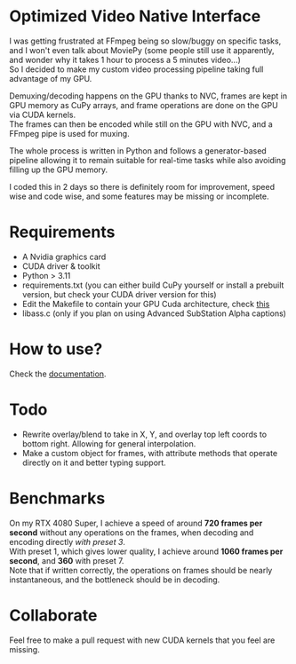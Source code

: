 # Optimized Video Native Interface 
I was getting frustrated at FFmpeg being so slow/buggy on specific tasks, and I won't even talk about MoviePy (some people still use it apparently, and wonder why it takes 1 hour to process a 5 minutes video...)   
So I decided to make my custom video processing pipeline taking full advantage of my GPU.   

Demuxing/decoding happens on the GPU thanks to NVC, frames are kept in GPU memory as CuPy arrays, and frame operations are done on the GPU via CUDA kernels.   
The frames can then be encoded while still on the GPU with NVC, and a FFmpeg pipe is used for muxing.   

The whole process is written in Python and follows a generator-based pipeline allowing it to remain suitable for real-time tasks while also avoiding filling up the GPU memory.   

I coded this in 2 days so there is definitely room for improvement, speed wise and code wise, and some features may be missing or incomplete.   

# Requirements
- A Nvidia graphics card
- CUDA driver & toolkit
- Python > 3.11
- requirements.txt (you can either build CuPy yourself or install a prebuilt version, but check your CUDA driver version for this)
- Edit the Makefile to contain your GPU Cuda architecture, check [this](https://developer.nvidia.com/cuda-gpus)
- libass.c (only if you plan on using Advanced SubStation Alpha captions)
    
# How to use? 
Check the [documentation](docs.md).

# Todo
- Rewrite overlay/blend to take in X, Y, and overlay top left coords to bottom right. Allowing for general interpolation.
- Make a custom object for frames, with attribute methods that operate directly on it and better typing support.

# Benchmarks
On my RTX 4080 Super, I achieve a speed of around **720 frames per second** without any operations on the frames, when decoding and encoding directly *with preset 3*.   
With preset 1, which gives lower quality, I achieve around **1060 frames per second**, and **360** with preset 7.   
Note that if written correctly, the operations on frames should be nearly instantaneous, and the bottleneck should be in decoding.   

# Collaborate
Feel free to make a pull request with new CUDA kernels that you feel are missing.
